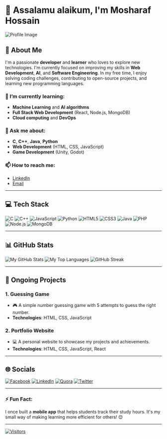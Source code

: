 # 👋 Assalamu alaikum, I'm Mosharaf Hossain

![Profile Image](https://github.com/user-attachments/assets/2730ab20-a912-4f9a-9d45-a38b0caf07cf)

## 🚀 About Me

I'm a passionate **developer** and **learner** who loves to explore new technologies. I'm currently focused on improving my skills in **Web Development**, **AI**, and **Software Engineering**. In my free time, I enjoy solving coding challenges, contributing to open-source projects, and learning new programming languages.

### 🌱 I’m currently learning:
- **Machine Learning** and **AI algorithms**
- **Full Stack Web Development** (React, Node.js, MongoDB)
- **Cloud computing** and **DevOps**

### 💬 Ask me about:
- **C**, **C++**, **Java**, **Python**
- **Web Development** (HTML, CSS, JavaScript)
- **Game Development** (Unity, Godot)

### 📫 How to reach me:
- [LinkedIn](https://linkedin.com/in/mosharaf-hossain-102847277/)
- [Email](mailto:mosharafhossain4701@gmail.com)

---

## 💻 Tech Stack

![C](https://img.shields.io/badge/c-%2300599C.svg?style=for-the-badge&logo=c&logoColor=white) 
![C++](https://img.shields.io/badge/c++-%2300599C.svg?style=for-the-badge&logo=c%2B%2B&logoColor=white)
![JavaScript](https://img.shields.io/badge/javascript-%23323330.svg?style=for-the-badge&logo=javascript&logoColor=%23F7DF1E) 
![Python](https://img.shields.io/badge/python-3670A0?style=for-the-badge&logo=python&logoColor=ffdd54) 
![HTML5](https://img.shields.io/badge/html5-%23E34F26.svg?style=for-the-badge&logo=html5&logoColor=white) 
![CSS3](https://img.shields.io/badge/css3-%231572B6.svg?style=for-the-badge&logo=css3&logoColor=white)
![Java](https://img.shields.io/badge/java-%23ED8B00.svg?style=for-the-badge&logo=openjdk&logoColor=white) 
![PHP](https://img.shields.io/badge/php-%23777BB4.svg?style=for-the-badge&logo=php&logoColor=white)
![Node.js](https://img.shields.io/badge/Node.js-339933?style=for-the-badge&logo=Node.js&logoColor=white)
![MongoDB](https://img.shields.io/badge/MongoDB-4EA94B?style=for-the-badge&logo=mongodb&logoColor=white)

---

## 📊 GitHub Stats

![My GitHub Stats](https://github-readme-stats.vercel.app/api?username=MosharafMehedi&theme=dark&hide_border=true&include_all_commits=false&count_private=false)
![My Top Languages](https://github-readme-stats.vercel.app/api/top-langs/?username=MosharafMehedi&theme=dark&hide_border=true&layout=compact)
![GitHub Streak](https://nirzak-streak-stats.vercel.app/?user=MosharafMehedi&theme=dark&hide_border=true)

---

## 🚧 Ongoing Projects

### 1. **Guessing Game**
- 🎮 A simple number guessing game with 5 attempts to guess the right number.
- **Technologies**: HTML, CSS, JavaScript

### 2. **Portfolio Website**
- 💻 A personal website to showcase my projects and achievements.
- **Technologies**: HTML, CSS, JavaScript, React

---

## 🌐 Socials

[![Facebook](https://img.shields.io/badge/Facebook-%231877F2.svg?logo=Facebook&logoColor=white)](https://facebook.com/crystal.mosharaf/) 
[![LinkedIn](https://img.shields.io/badge/LinkedIn-%230077B5.svg?logo=linkedin&logoColor=white)](https://linkedin.com/in/mosharaf-hossain-102847277/) 
[![Quora](https://img.shields.io/badge/Quora-%23B92B27.svg?logo=Quora&logoColor=white)](https://quora.com/profile/Mosharaf-Hossain-653)
[![Twitter](https://img.shields.io/badge/Twitter-%2300acee.svg?logo=twitter&logoColor=white)](https://twitter.com/MosharafMehedi)

---

### ⚡ Fun Fact:
I once built a **mobile app** that helps students track their study hours. It's my small way of making learning more efficient for others! 😊

---

[![Visitors](https://visitcount.itsvg.in/api?id=MosharafMehedi&icon=0&color=0)](https://visitcount.itsvg.in)
